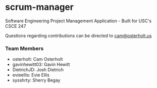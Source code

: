 # scrum-manager
Software Engineering Project Management Application - Built for USC's CSCE 247

Questions regarding contributions can be directed to cam@osterholt.us

### Team Members
- osterholt:     Cam Osterholt
- gavinhewitt03: Gavin Hewitt
- DietrichJD:    Josh Dietrich
- evieellis:     Evie Ellis
- sysshrty:      Sherry Begay

